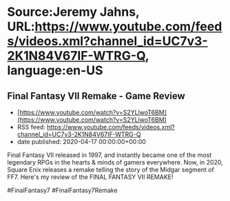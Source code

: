 # Source:Jeremy Jahns, URL:https://www.youtube.com/feeds/videos.xml?channel_id=UC7v3-2K1N84V67IF-WTRG-Q, language:en-US

## Final Fantasy VII Remake - Game Review
 - [https://www.youtube.com/watch?v=S2YLlwoT6BM](https://www.youtube.com/watch?v=S2YLlwoT6BM)
 - RSS feed: https://www.youtube.com/feeds/videos.xml?channel_id=UC7v3-2K1N84V67IF-WTRG-Q
 - date published: 2020-04-17 00:00:00+00:00

Final Fantasy VII released in 1997, and instantly became one of the most legendary RPGs in the hearts & minds of gamers everywhere. Now, in 2020, Square Enix releases a remake telling the story of the Midgar segment of FF7. Here's my review of the FINAL FANTASY VII REMAKE!

#FinalFantasy7 #FinalFantasy7Remake

